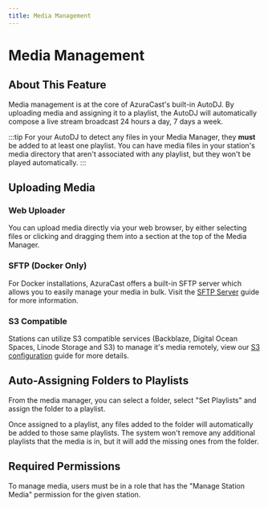 ```yaml
---
title: Media Management
---
```


# Media Management

## About This Feature

Media management is at the core of AzuraCast's built-in AutoDJ. By uploading media and assigning it to a playlist, the AutoDJ will automatically compose a live stream broadcast 24 hours a day, 7 days a week.

:::tip
For your AutoDJ to detect any files in your Media Manager, they **must** be added to at least one playlist. You can have media files in your station's media directory that aren't associated with any playlist, but they won't be played automatically.
:::

## Uploading Media

### Web Uploader

You can upload media directly via your web browser, by either selecting files or clicking and dragging them into a section at the top of the Media Manager.

### SFTP (Docker Only)

For Docker installations, AzuraCast offers a built-in SFTP server which allows you to easily manage your media in bulk. Visit the [SFTP Server](./sftp) guide for more information.

### S3 Compatible

Stations can utilize S3 compatible services (Backblaze, Digital Ocean Spaces, Linode Storage and S3) to manage it's media remotely, view our [S3 configuration](/extending/s3-configuration) guide for more details. 

## Auto-Assigning Folders to Playlists

From the media manager, you can select a folder, select "Set Playlists" and assign the folder to a playlist.

Once assigned to a playlist, any files added to the folder will automatically be added to those same playlists. The system won't remove any additional playlists that the media is in, but it will add the missing ones from the folder.

## Required Permissions

To manage media, users must be in a role that has the "Manage Station Media" permission for the given station.

